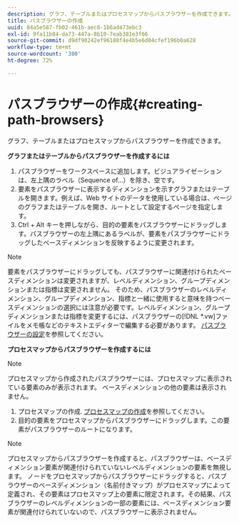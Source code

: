 ```yaml
---
description: グラフ、テーブルまたはプロセスマップからパスブラウザーを作成できます。
title: パスブラウザーの作成
uuid: 84a5e587-fb02-461b-aec8-1b6ad473ebc3
exl-id: 9fa11b84-da73-447a-8b10-7eab381e3f66
source-git-commit: d9df90242ef96188f4e4b5e6d04cfef196b0a628
workflow-type: tm+mt
source-wordcount: '380'
ht-degree: 72%

---
```


# パスブラウザーの作成{#creating-path-browsers}

グラフ、テーブルまたはプロセスマップからパスブラウザーを作成できます。

**グラフまたはテーブルからパスブラウザーを作成するには**

1. パスブラウザーをワークスペースに追加します。ビジュアライゼーションは、左上隅のラベル（Sequence of...）を除き、空です。
1. 要素をパスブラウザーに表示するディメンションを示すグラフまたはテーブルを開きます。例えば、Web サイトのデータを使用している場合は、ページのグラフまたはテーブルを開き、ルートとして設定するページを指定します。
1. Ctrl + Alt キーを押しながら、目的の要素をパスブラウザーにドラッグします。パスブラウザーの左上隅にあるラベルが、要素をパスブラウザーにドラッグしたベースディメンションを反映するように変更されます。

>[!NOTE]
>
>要素をパスブラウザーにドラッグしても、パスブラウザーに関連付けられたベースディメンションは変更されますが、レベルディメンション、グループディメンションまたは指標は変更されません。 そのため、パスブラウザーのレベルディメンション、グループディメンション、指標と一緒に使用すると意味を持つベースディメンションの選択には注意が必要です。レベルディメンション、グループディメンションまたは指標を変更するには、パスブラウザーの[!DNL *.vw]ファイルをメモ帳などのテキストエディターで編集する必要があります。 [パスブラウザーの設定](../../../../home/c-get-started/c-intf-anlys-ftrs/t-config-path-brwsr.md#task-bbb3ddaa140a414f984b697c2b8202a3)を参照してください。

**プロセスマップからパスブラウザーを作成するには**

>[!NOTE]
>
>プロセスマップから作成されたパスブラウザーには、プロセスマップに表示されている要素のみが表示されます。 ベースディメンションの他の要素は表示されません。

1. プロセスマップの作成. [プロセスマップの作成](../../../../home/c-get-started/c-analysis-vis/c-proc-maps/c-create-proc-maps.md#concept-daf5b14dae7a442191611b1b9c1122bf)を参照してください。
1. 目的の要素をプロセスマップからパスブラウザーにドラッグします。この要素がパスブラウザーのルートになります。

>[!NOTE]
>
>プロセスマップからパスブラウザーを作成すると、パスブラウザーは、ベースディメンション要素が関連付けられていないレベルディメンションの要素を無視します。 ノードをプロセスマップからパスブラウザーにドラッグすると、パスブラウザーのベースディメンション（名前付きマップ）がプロセスマップによって定義され、その要素はプロセスマップ上の要素に限定されます。その結果、パスブラウザーのレベルディメンションの一部の要素には、ベースディメンション要素が関連付けられていないので、パスブラウザーに表示されません。
